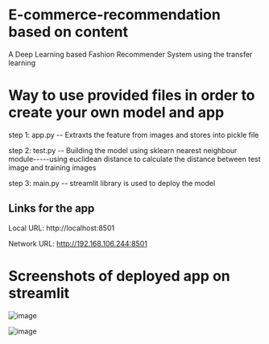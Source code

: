 # E-commerce-recommendation based on content
A Deep Learning based Fashion Recommender System using the transfer learning


# Way to use provided files in order to create your own model and app

step 1: app.py
-- Extraxts the feature from images and stores into pickle file

step 2: test.py
-- Building the model using sklearn nearest neighbour module-----using euclidean distance to calculate the distance between test image and training images

step 3: main.py
-- streamlit library is used to deploy the model


## Links for the app

Local URL: http://localhost:8501


Network URL: http://192.168.106.244:8501

# Screenshots of deployed app on streamlit

![image](https://user-images.githubusercontent.com/97076224/193409348-9718e4b8-d71c-4875-9b52-8cf414e5fb25.png)


![image](https://user-images.githubusercontent.com/97076224/193408970-8102661b-d625-4839-a277-79a16b2b99de.png)
